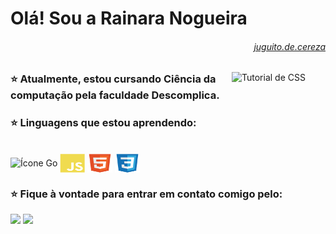 # Olá! Sou a Rainara Nogueira

 <a href= "https://picrew.me/image_maker/1170750"><h6 align = "right">juguito.de.cereza</h6></a>
 <img align = "right" src="https://cdn.discordapp.com/attachments/877301772597731359/877672530201178182/Completo.gif" alt="Tutorial de CSS" title="GIF" width="150" height="150" />
 
  
### ⭐ Atualmente, estou cursando Ciência da computação pela faculdade Descomplica. <br>
### ⭐ Linguagens que estou aprendendo:  
 <div style="display: inline_block"><br>
  <img align="center" alt="Ícone Go" height="30" width="40" src="https://cdn.jsdelivr.net/gh/devicons/devicon/icons/go/go-original-wordmark.svg">
  <img align="center" alt="Ícone javaScript" height="30" width="40" src="https://raw.githubusercontent.com/devicons/devicon/master/icons/javascript/javascript-plain.svg">
  <img align="center" alt="Ícone HTML" height="30" width="40" src="https://raw.githubusercontent.com/devicons/devicon/master/icons/html5/html5-original.svg">
  <img align="center" alt="Ícone CSS" height="30" width="40" src="https://raw.githubusercontent.com/devicons/devicon/master/icons/css3/css3-original.svg">
  
  
</div>
   
 ### ⭐ Fique à vontade para entrar em contato comigo pelo:
 
  <div>
  <a href = "mailto:rainara.n.moura@gmail.com"><img src="https://img.shields.io/badge/-Gmail-%23333?style=for-the-badge&logo=gmail&logoColor=white" target="_blank"></a>
  <a href="https://www.linkedin.com/in/rainaranm/" target="_blank"><img src="https://img.shields.io/badge/-LinkedIn-%230077B5?style=for-the-badge&logo=linkedin&logoColor=white" target="_blank"></a>
    
</div>
